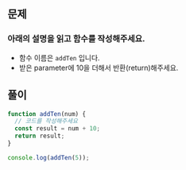 ## 문제

### 아래의 설명을 읽고 함수를 작성해주세요.

- 함수 이름은 `addTen` 입니다.
- 받은 parameter에 10을 더해서 반환(return)해주세요.

## 풀이

```js
function addTen(num) {
  // 코드를 작성해주세요
  const result = num + 10;
  return result;
}

console.log(addTen(5));
```
